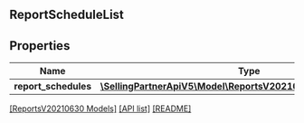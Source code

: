 ## ReportScheduleList

## Properties

Name | Type | Description | Notes
------------ | ------------- | ------------- | -------------
**report_schedules** | [**\SellingPartnerApiV5\Model\ReportsV20210630\ReportSchedule[]**](ReportSchedule.md) |  |

[[ReportsV20210630 Models]](../) [[API list]](../../Api) [[README]](../../../README.md)
